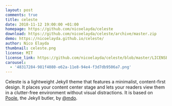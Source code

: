 ```yaml
---
layout: post
comments: true
title: celeste
date: 2018-11-12 19:00:00 +01:00
homepage: https://github.com/nicoelayda/celeste
download: https://github.com/nicoelayda/celeste/archive/master.zip
demo: https://nicoelayda.github.io/celeste/
author: Nico Elayda
thumbnail: celeste.png
license: MIT
license_link: https://github.com/nicoelayda/celeste/blob/master/LICENSE
carousel:
  - '48317284-981f4080-e62a-11e8-94e4-f3d7db9506a7.png'
---
```


Celeste is a lightweight Jekyll theme that features a minimalist, content-first design. It places your content center stage and lets your readers view them in a clutter-free environment without visual distractions. It is based on [Poole](https://github.com/poole/poole), the Jekyll butler, by [@mdo](https://twitter.com/mdo).
